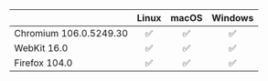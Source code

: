 |          | Linux | macOS | Windows |
|   :---   | :---: | :---: | :---:   |
| Chromium <!-- GEN:chromium-version -->106.0.5249.30<!-- GEN:stop --> | :white_check_mark: | :white_check_mark: | :white_check_mark: |
| WebKit <!-- GEN:webkit-version -->16.0<!-- GEN:stop --> | :white_check_mark: | :white_check_mark: | :white_check_mark: |
| Firefox <!-- GEN:firefox-version -->104.0<!-- GEN:stop --> | :white_check_mark: | :white_check_mark: | :white_check_mark: |